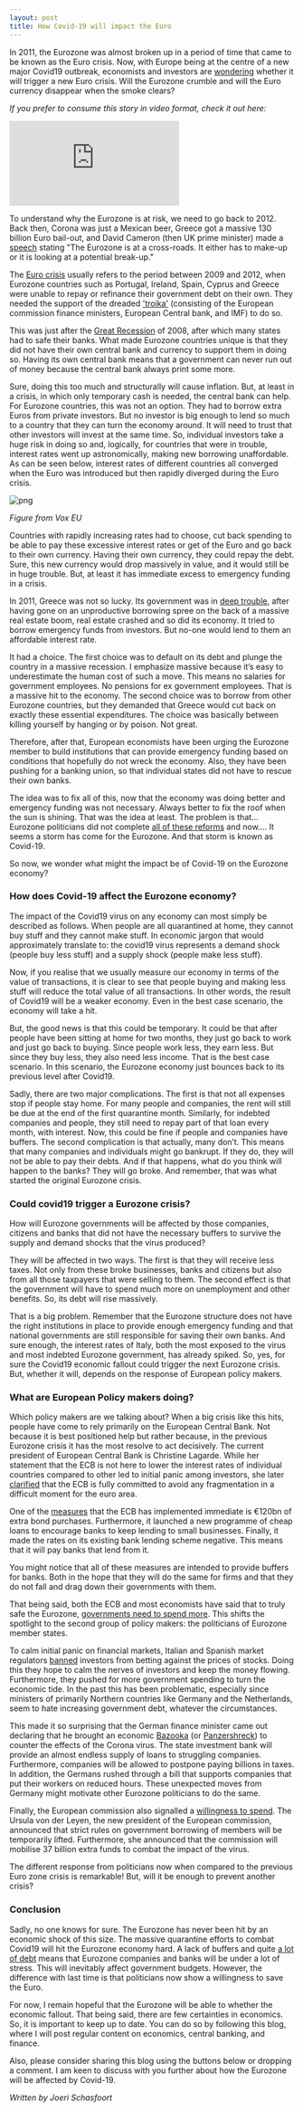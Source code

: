 ```yaml
---
layout: post
title: How Covid-19 will impact the Euro
---
```

In 2011, the Eurozone was almost broken up in a period of time that came to be known as the Euro crisis. Now, with Europe being at the centre of a new major Covid19 outbreak, economists and investors are [wondering](https://www.ft.com/content/d8086302-6545-11ea-a6cd-df28cc3c6a68) whether it will trigger a new Euro crisis. Will the Eurozone crumble and will the Euro currency disappear when the smoke clears?

*If you prefer to consume this story in video format, check it out here:*

<div class="video-container">
  <iframe src="https://www.youtube.com/embed/k5pdHVzImsA" frameborder="0" allow="accelerometer; autoplay; encrypted-media; gyroscope; picture-in-picture" allowfullscreen></iframe>
</div>

To understand why the Eurozone is at risk, we need to go back to 2012. Back then, Corona was just a Mexican beer, Greece got a massive 130 billion Euro bail-out, and David Cameron (then UK prime minister) made a [speech](https://www.bbc.com/news/av/uk-18104553/eurozone-must-make-up-or-break-up-says-pm) stating "The Eurozone is at a cross-roads. It either has to make-up or it is looking at a potential break-up."

The [Euro crisis](https://www.bbc.com/news/business-13856580) usually refers to the period between 2009 and 2012, when Eurozone countries such as Portugal, Ireland, Spain, Cyprus and Greece were unable to repay or refinance their government debt on their own. They needed the support of the dreaded ['troika'](https://www.esm.europa.eu/publications/safeguarding-euro/enter-troika-european-commission-imf-ecb) (consisting of the European commission finance ministers, European Central bank, and IMF) to do so.

This was just after the [Great Recession](https://en.wikipedia.org/wiki/Great_Recession) of 2008, after which many states had to safe their banks. What made Eurozone countries unique is that they did not have their own central bank and currency to support them in doing so. Having its own central bank means that a government can never run out of money because the central bank always print some more.

Sure, doing this too much and structurally will cause inflation. But, at least in a crisis, in which only temporary cash is needed, the central bank can help. For Eurozone countries, this was not an option. They had to borrow extra Euros from private investors. But no investor is big enough to lend so much to a country that they can turn the economy around. It will need to trust that other investors will invest at the same time. So, individual investors take a huge risk in doing so and, logically, for countries that were in trouble, interest rates went up astronomically, making new borrowing unaffordable. As can be seen below, interest rates of different countries all converged when the Euro was introduced but then rapidly diverged during the Euro crisis.

![png](../img/vox-eu-euro-rates.png)

*Figure from Vox EU*

Countries with rapidly increasing rates had to choose, cut back spending to be able to pay these excessive interest rates or get of the Euro and go back to their own currency. Having their own currency, they could repay the debt. Sure, this new currency would drop massively in value, and it would still be in huge trouble. But, at least it has immediate excess to emergency funding in a crisis.

In 2011, Greece was not so lucky. Its government was in [deep trouble](https://www.vox.com/2015/7/1/8871509/greece-charts), after having gone on an unproductive borrowing spree on the back of a massive real estate boom, real estate crashed and so did its economy. It tried to borrow emergency funds from investors. But no-one would lend to them an affordable interest rate.

It had a choice. The first choice  was to default on its debt and plunge the country in a massive recession. I emphasize massive because it’s easy to underestimate the human cost of such a move. This means no salaries for government employees. No pensions for ex government employees. That is a massive hit to the economy. The second choice was to borrow from other Eurozone countries, but they demanded that Greece would cut back on exactly these essential expenditures. The choice was basically between killing yourself by hanging or by poison. Not great.  

Therefore, after that, European economists have been urging the Eurozone member to build institutions that can provide emergency funding based on conditions that hopefully do not wreck the economy. Also, they have been pushing for a banking union, so that individual states did not have to rescue their own banks.

The idea was to fix all of this, now that the economy was doing better and emergency funding was not necessary. Always better to fix the roof when the sun is shining. That was the idea at least. The problem is that… Eurozone politicians did not complete [all of these reforms](https://www.ft.com/content/826a4986-f7ac-11e8-af46-2022a0b02a6c) and now…. It seems a storm has come for the Eurozone. And that storm is known as Covid-19.

So now, we wonder what might the impact be of Covid-19 on the Eurozone economy?

### How does Covid-19 affect the Eurozone economy?

The impact of the Covid19 virus on any economy can most simply be described as follows. When people are all quarantined at home, they cannot buy stuff and they cannot make stuff. In economic jargon that would approximately translate to: the covid19 virus represents a demand shock (people buy less stuff) and a supply shock (people make less stuff).

Now, if you realise that we usually measure our economy in terms of the value of transactions, it is clear to see that people buying and making less stuff will reduce the total value of all transactions. In other words, the result of Covid19 will be a weaker economy. Even in the best case scenario, the economy will take a hit.

But, the good news is that this could be temporary. It could be that after people have been sitting at home for two months, they just go back to work and just go back to buying. Since people work less, they earn less. But since they buy less, they also need less income. That is the best case scenario. In this scenario, the Eurozone economy just bounces back to its previous level after Covid19.

Sadly, there are two major complications. The first is that not all expenses stop if people stay home. For many people and companies, the rent will still be due at the end of the first quarantine month. Similarly, for indebted companies and people, they still need to repay part of that loan every month, with interest. Now, this could be fine if people and companies have buffers. The second complication is that actually, many don’t. This means that many companies and individuals might go bankrupt. If they do, they will not be able to pay their debts. And if that happens, what do you think will happen to the banks? They will go broke. And remember, that was what started the original Eurozone crisis.

### Could covid19 trigger a Eurozone crisis?

How will Eurozone governments will be affected by those companies, citizens and banks that did not have the necessary buffers to survive the supply and demand shocks that the virus produced?

They will be affected in two ways. The first is that they will receive less taxes. Not only from these broke businesses, banks and citizens but also from all those taxpayers that were selling to them. The second effect is that the government will have to spend much more on unemployment and other benefits. So, its debt will rise massively.

That is a big problem. Remember that the Eurozone structure does not have the right institutions in place to provide enough emergency funding and that national governments are still responsible for saving their own banks.
And sure enough, the interest rates of Italy, both the most exposed to the virus and most indebted Eurozone government, has already spiked.
So, yes, for sure the Covid19 economic fallout could trigger the next Eurozone crisis. But, whether it will, depends on the response of European policy makers.

### What are European Policy makers doing?
Which policy makers are we talking about? When a big crisis like this hits, people have come to rely primarily on the European Central Bank. Not because it is best positioned help but rather because, in the previous Eurozone crisis it has the most resolve to act decisively.
The current president of European Central Bank is Christine Lagarde. While her statement that the ECB is not here to lower the interest rates of individual countries compared to other led to initial panic among investors, she later [clarified](https://www.politico.eu/article/christine-lagarde-corona-blunder-ecb/) that the ECB is fully committed to avoid any fragmentation in a difficult moment for the euro area.

One of the [measures](https://www.ecb.europa.eu/press/blog/date/2020/html/ecb.blog200313~9e783ea567.en.html) that the ECB has implemented immediate is €120bn of extra bond purchases. Furthermore, it launched a new programme of cheap loans to encourage banks to keep lending to small businesses. Finally, it made the rates on its existing bank lending scheme negative. This means that it will pay banks that lend from it.  

You might notice that all of these measures are intended to provide buffers for banks. Both in the hope that they will do the same for firms and that they do not fall and drag down their governments with them.

That being said, both the ECB and most economists have said that to truly safe the Eurozone, [governments need to spend more](https://www.ft.com/content/9e37d4da-6529-11ea-b3f3-fe4680ea68b5). This shifts the spotlight to the second group of policy makers: the politicians of Eurozone member states.

To calm initial panic on financial markets, Italian and Spanish market regulators [banned](https://www.cityam.com/italy-and-spain-ban-short-selling-after-record-sell-off/) investors from betting against the prices of stocks. Doing this they hope to calm the nerves of investors and keep the money flowing. Furthermore, they pushed for more government spending to turn the economic tide. In the past this has been problematic, especially since ministers of primarily Northern countries like Germany and the Netherlands, seem to hate increasing government debt, whatever the circumstances.

This made it so surprising that the German finance minister came out declaring that he brought an economic [Bazooka](https://www.thetimes.co.uk/article/germany-deploys-bazooka-to-defend-companies-wf3q8bkf8) (or [Panzershreck](https://en.wikipedia.org/wiki/Panzerschreck)) to counter the effects of the Corona virus. The state investment bank will provide an almost endless supply of loans to struggling companies. Furthermore, companies will be allowed to postpone paying billions in taxes. In addition, the Germans rushed through a bill that supports companies that put their workers on reduced hours. These unexpected moves from Germany might motivate other Eurozone politicians to do the same.

Finally, the European commission also signalled a [willingness to spend](https://ec.europa.eu/info/live-work-travel-eu/health/coronavirus-response/economy_en). The Ursula von der Leyen, the new president of the European commission, announced that strict rules on government borrowing of members will be temporarily lifted. Furthermore, she announced that the commission will mobilise 37 billion extra funds to combat the impact of the virus.

The different response from politicians now when compared to the previous Euro zone crisis is remarkable! But, will it be enough to prevent another crisis?

### Conclusion

Sadly, no one knows for sure. The Eurozone has never been hit by an economic shock of this size. The massive quarantine efforts to combat Covid19 will hit the Eurozone economy hard. A lack of buffers and quite [a lot of debt](https://www.globalcapital.com/article/b1j2rxdsj6frd8/more-mandates-as-european-corporate-debt-soars-to-64tr) means that Eurozone companies and banks will be under a lot of stress. This will inevitably affect government budgets. However, the difference with last time is that politicians now show a willingness to save the Euro.

For now, I remain hopeful that the Eurozone will be able to whether the economic fallout. That being said, there are few certainties in economics. So, it is important to keep up to date. You can do so by following this blog, where I will post regular content on economics, central banking, and finance.

Also, please consider sharing this blog using the buttons below or dropping a comment. I am keen to discuss with you further about how the Eurozone will be affected by Covid-19.

*Written by Joeri Schasfoort*
